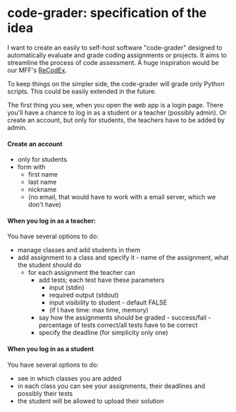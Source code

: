 # code-grader: specification of the idea
 
I want to create an easily to self-host software "code-grader" designed to automatically evaluate and grade coding assignments or projects. It aims to streamline the process of code assessment. A huge inspiration would be our MFF's [ReCodEx](https://github.com/ReCodEx). 

To keep things on the simpler side, the code-grader will grade only Python scripts. This could be easily extended in the future.  


The first thing you see, when you open the web app is a login page. There you'll have a chance to log in as a student or a teacher (possibly admin). Or create an account, but only for students, the teachers have to be added by admin. 

#### Create an account 
- only for students 
- form with
  - first name
  - last name
  - nickname
  - (no email, that would have to work with a email server, which we don't have)

#### When you log in as a teacher: 
You have several options to do:

- manage classes and add students in them
- add assignment to a class and specify it - name of the assignment, what the student should do
  - for each assignment the teacher can
    - add tests; each test have these parameters
      - input (stdin)
      - required output (stdout)
      - input visibility to student - default FALSE
      - (if I have time: max time, memory)
    - say how the assignments should be graded - success/fail - percentage of tests correct/all tests have to be correct 
    - specify the deadline (for simplicity only one)


#### When you log in as a student

You have several options to do:

- see in which classes you are added
- in each class you can see your assignments, their deadlines and possibly their tests
- the student will be allowed to upload their solution





